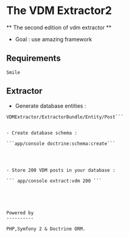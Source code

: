 The VDM Extractor2
===================

** The second edition of vdm extractor **

* Goal : use amazing framework

Requirements
------------
    Smile

Extractor
---------

- Generate database entities :

``` app/console doctrine:generate:entities 
VDMExtractor/ExtractorBundle/Entity/Post```


- Create database schema :

```app/console doctrine:schema:create```




- Store 200 VDM posts in your database :

``` app/console extract:vdm 200 ```





Powered by
----------

PHP,Symfony 2 & Doctrine ORM.
